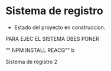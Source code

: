 <h1> Sistema de registro</h1>

  - Estado del proyecto en construccion.

PARA EJEC EL SISTEMA DBES PONER

"" NPM INSTALL REACG"" b

Sistema de registro 2
